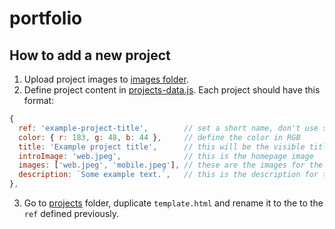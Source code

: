 # portfolio

## How to add a new project

1. Upload project images to [images folder](https://github.com/giomoz/portfolio/tree/master/projects/images).
2. Define project content in [projects-data.js](https://github.com/giomoz/portfolio/blob/master/js/projects-data.js).
Each project should have this format:
```js
{
  ref: 'example-project-title',        // set a short name, don't use spaces
  color: { r: 183, g: 48, b: 44 },     // define the color in RGB
  title: 'Example project title',      // this will be the visible title
  introImage: 'web.jpeg',              // this is the homepage image
  images: ['web.jpeg', 'mobile.jpeg'], // these are the images for the project view
  description: `Some example text.`,   // this is the description for the project view (optional)
},
```
3. Go to [projects](https://github.com/giomoz/portfolio/tree/master/projects) folder, duplicate `template.html` and rename it to the to the `ref` defined previously. 
